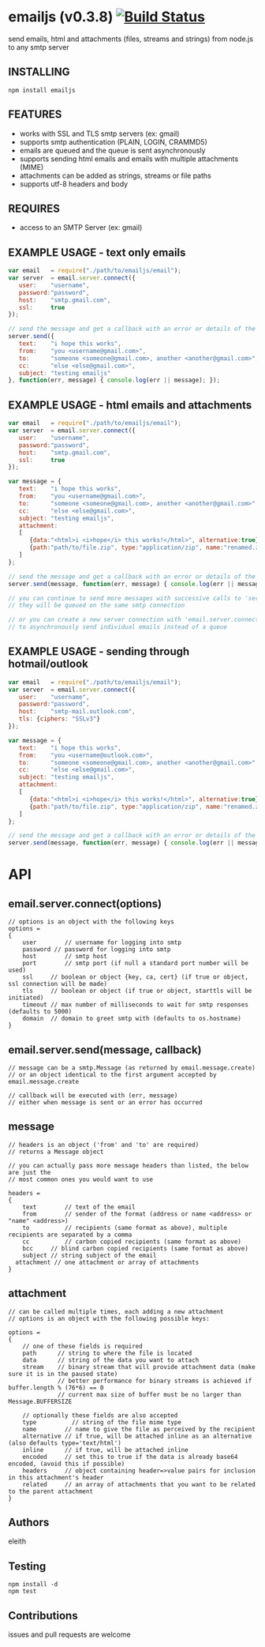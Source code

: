 # emailjs (v0.3.8) [![Build Status](https://secure.travis-ci.org/eleith/emailjs.png)](http://travis-ci.org/eleith/emailjs)

send emails, html and attachments (files, streams and strings) from node.js to any smtp server

## INSTALLING

	npm install emailjs

## FEATURES
 - works with SSL and TLS smtp servers (ex: gmail)
 - supports smtp authentication (PLAIN, LOGIN, CRAMMD5)
 - emails are queued and the queue is sent asynchronously
 - supports sending html emails and emails with multiple attachments (MIME)
 - attachments can be added as strings, streams or file paths
 - supports utf-8 headers and body

## REQUIRES
 - access to an SMTP Server (ex: gmail)

## EXAMPLE USAGE - text only emails

```javascript
var email 	= require("./path/to/emailjs/email");
var server 	= email.server.connect({
   user:    "username", 
   password:"password", 
   host:    "smtp.gmail.com", 
   ssl:     true
});

// send the message and get a callback with an error or details of the message that was sent
server.send({
   text:    "i hope this works", 
   from:    "you <username@gmail.com>", 
   to:      "someone <someone@gmail.com>, another <another@gmail.com>",
   cc:      "else <else@gmail.com>",
   subject: "testing emailjs"
}, function(err, message) { console.log(err || message); });
```

## EXAMPLE USAGE - html emails and attachments

```javascript
var email 	= require("./path/to/emailjs/email");
var server 	= email.server.connect({
   user:	"username", 
   password:"password", 
   host:	"smtp.gmail.com", 
   ssl:		true
});

var message	= {
   text:	"i hope this works", 
   from:	"you <username@gmail.com>", 
   to:		"someone <someone@gmail.com>, another <another@gmail.com>",
   cc:		"else <else@gmail.com>",
   subject:	"testing emailjs",
   attachment: 
   [
      {data:"<html>i <i>hope</i> this works!</html>", alternative:true},
      {path:"path/to/file.zip", type:"application/zip", name:"renamed.zip"}
   ]
};

// send the message and get a callback with an error or details of the message that was sent
server.send(message, function(err, message) { console.log(err || message); });

// you can continue to send more messages with successive calls to 'server.send', 
// they will be queued on the same smtp connection

// or you can create a new server connection with 'email.server.connect' 
// to asynchronously send individual emails instead of a queue
```

## EXAMPLE USAGE - sending through hotmail/outlook

```javascript
var email 	= require("./path/to/emailjs/email");
var server 	= email.server.connect({
   user:	"username", 
   password:"password", 
   host:	"smtp-mail.outlook.com", 
   tls: {ciphers: "SSLv3"}
});

var message	= {
   text:	"i hope this works", 
   from:	"you <username@outlook.com>", 
   to:		"someone <someone@gmail.com>, another <another@gmail.com>",
   cc:		"else <else@gmail.com>",
   subject:	"testing emailjs",
   attachment: 
   [
      {data:"<html>i <i>hope</i> this works!</html>", alternative:true},
      {path:"path/to/file.zip", type:"application/zip", name:"renamed.zip"}
   ]
};

// send the message and get a callback with an error or details of the message that was sent
server.send(message, function(err, message) { console.log(err || message); });
```

# API 

## email.server.connect(options)

	// options is an object with the following keys
	options =
	{
		user 		// username for logging into smtp 
		password // password for logging into smtp
		host		// smtp host
		port		// smtp port (if null a standard port number will be used)
		ssl		// boolean or object {key, ca, cert} (if true or object, ssl connection will be made)
		tls		// boolean or object (if true or object, starttls will be initiated)
		timeout	// max number of milliseconds to wait for smtp responses (defaults to 5000)
		domain	// domain to greet smtp with (defaults to os.hostname)
	}
	
## email.server.send(message, callback)
	
	// message can be a smtp.Message (as returned by email.message.create)
	// or an object identical to the first argument accepted by email.message.create

	// callback will be executed with (err, message)
	// either when message is sent or an error has occurred

## message

	// headers is an object ('from' and 'to' are required)
	// returns a Message object

	// you can actually pass more message headers than listed, the below are just the
	// most common ones you would want to use

	headers =
	{
		text		// text of the email 
		from		// sender of the format (address or name <address> or "name" <address>)
		to			// recipients (same format as above), multiple recipients are separated by a comma
		cc			// carbon copied recipients (same format as above)
		bcc		// blind carbon copied recipients (same format as above)
		subject	// string subject of the email
      attachment // one attachment or array of attachments
	}

## attachment

	// can be called multiple times, each adding a new attachment
	// options is an object with the following possible keys:
   
    options =
    {
        // one of these fields is required
        path      // string to where the file is located
        data      // string of the data you want to attach
        stream    // binary stream that will provide attachment data (make sure it is in the paused state)
                  // better performance for binary streams is achieved if buffer.length % (76*6) == 0
                  // current max size of buffer must be no larger than Message.BUFFERSIZE
      
        // optionally these fields are also accepted
        type	      // string of the file mime type
        name        // name to give the file as perceived by the recipient
        alternative // if true, will be attached inline as an alternative (also defaults type='text/html')
        inline      // if true, will be attached inline
        encoded     // set this to true if the data is already base64 encoded, (avoid this if possible)
        headers     // object containing header=>value pairs for inclusion in this attachment's header
        related     // an array of attachments that you want to be related to the parent attachment
    }
	
## Authors

eleith

## Testing

	npm install -d
	npm test

## Contributions

issues and pull requests are welcome
